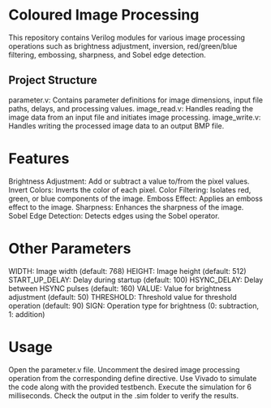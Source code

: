 # Coloured Image Processing
This repository contains Verilog modules for various image processing operations such as brightness adjustment, inversion, red/green/blue filtering, embossing, sharpness, and Sobel edge detection.

## Project Structure
parameter.v: Contains parameter definitions for image dimensions, input file paths, delays, and processing values.
image_read.v: Handles reading the image data from an input file and initiates image processing.
image_write.v: Handles writing the processed image data to an output BMP file.

# Features
Brightness Adjustment: Add or subtract a value to/from the pixel values.
Invert Colors: Inverts the color of each pixel.
Color Filtering: Isolates red, green, or blue components of the image.
Emboss Effect: Applies an emboss effect to the image.
Sharpness: Enhances the sharpness of the image.
Sobel Edge Detection: Detects edges using the Sobel operator.

# Other Parameters
WIDTH: Image width (default: 768)
HEIGHT: Image height (default: 512)
START_UP_DELAY: Delay during startup (default: 100)
HSYNC_DELAY: Delay between HSYNC pulses (default: 160)
VALUE: Value for brightness adjustment (default: 50)
THRESHOLD: Threshold value for threshold operation (default: 90)
SIGN: Operation type for brightness (0: subtraction, 1: addition)

# Usage
Open the parameter.v file.
Uncomment the desired image processing operation  from the corresponding define directive.
Use Vivado to simulate the code along with the provided testbench.
Execute the simulation for 6 milliseconds.
Check the output in the .sim folder to verify the results.
